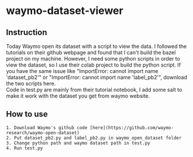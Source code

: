 # waymo-dataset-viewer

## Instruction
Today Waymo open its dataset with a script to view the data. I followed the tutorials on their github webpage and found that I can't build the bazel project on my machine. However, I need some python scripts in order to view the dataset, so I use their colab project to build the python script. If you have the same issue like "ImportError: cannot import name 'dataset_pb2'" or "ImportError: cannot import name 'label_pb2'", download the two scripts here.      
Code in test.py are mainly from their tutorial notebook, I add some salt to make it work with the dataset you get from waymo website.  

## How to use
    1. Download Waymo's github code [here](https://github.com/waymo-research/waymo-open-dataset)  
    2. Put dataset_pb2.py and label_pb2.py in waymo_open_dataset folder
    3. Change python path and waymo dataset path in test.py  
    4. Run test.py